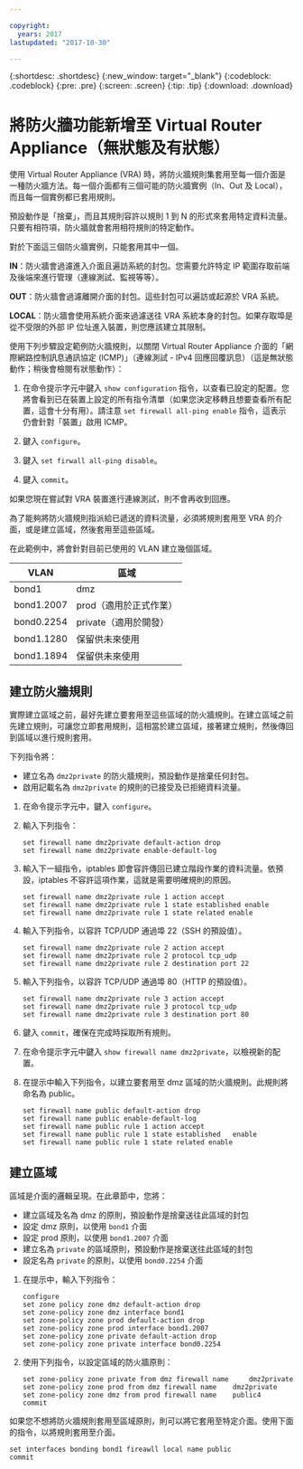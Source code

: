 ```yaml
---

copyright:
  years: 2017
lastupdated: "2017-10-30"

---
```


{:shortdesc: .shortdesc}
{:new_window: target="_blank"}
{:codeblock: .codeblock}
{:pre: .pre}
{:screen: .screen}
{:tip: .tip}
{:download: .download}

# 將防火牆功能新增至 Virtual Router Appliance（無狀態及有狀態）
使用 Virtual Router Appliance (VRA) 時，將防火牆規則集套用至每一個介面是一種防火牆方法。每一個介面都有三個可能的防火牆實例（In、Out 及 Local），而且每一個實例都已套用規則。 

預設動作是「捨棄」，而且其規則容許以規則 1 到 N 的形式來套用特定資料流量。只要有相符項，防火牆就會套用相符規則的特定動作。

對於下面這三個防火牆實例，只能套用其中一個。

**IN**：防火牆會過濾進入介面且遍訪系統的封包。您需要允許特定 IP 範圍存取前端及後端來進行管理（連線測試、監視等等）。

**OUT**：防火牆會過濾離開介面的封包。這些封包可以遍訪或起源於 VRA 系統。

**LOCAL**：防火牆會使用系統介面來過濾送往 VRA 系統本身的封包。如果存取埠是從不受限的外部 IP 位址進入裝置，則您應該建立其限制。

使用下列步驟設定範例防火牆規則，以關閉 Virtual Router Appliance 介面的「網際網路控制訊息通訊協定 (ICMP)」（連線測試 - IPv4 回應回覆訊息）（這是無狀態動作；稍後會檢閱有狀態動作）：

1. 在命令提示字元中鍵入 `show configuration` 指令，以查看已設定的配置。您將會看到已在裝置上設定的所有指令清單（如果您決定移轉且想要查看所有配置，這會十分有用）。請注意 `set firewall all-ping enable` 指令，這表示仍會針對「裝置」啟用 ICMP。

2. 鍵入 `configure`。

3. 鍵入 `set firwall all-ping disable`。

4. 鍵入 `commit`。

如果您現在嘗試對 VRA 裝置進行連線測試，則不會再收到回應。

為了能夠將防火牆規則指派給已遞送的資料流量，必須將規則套用至 VRA 的介面，或是建立區域，然後套用至這些區域。

在此範例中，將會針對目前已使用的 VLAN 建立幾個區域。

 VLAN | 區域
 ---- | ---- 
bond1 | dmz
bond1.2007 | prod（適用於正式作業）
bond0.2254 | private（適用於開發）
bond1.1280 | 保留供未來使用
bond1.1894 | 保留供未來使用

## 建立防火牆規則
實際建立區域之前，最好先建立要套用至這些區域的防火牆規則。在建立區域之前先建立規則，可讓您立即套用規則，這相當於建立區域，接著建立規則，然後傳回到區域以進行規則套用。

下列指令將：

* 建立名為 `dmz2private` 的防火牆規則，預設動作是捨棄任何封包。
* 啟用記載名為 `dmz2private` 的規則的已接受及已拒絕資料流量。

1. 在命令提示字元中，鍵入 `configure`。

2. 輸入下列指令：

	~~~
	set firewall name dmz2private default-action drop
	set firewall name dmz2private enable-default-log
	~~~

3. 輸入下一組指令，iptables 即會容許傳回已建立階段作業的資料流量。依預設，iptables 不容許這項作業，這就是需要明確規則的原因。

	~~~
	set firewall name dmz2private rule 1 action accept
	set firewall name dmz2private rule 1 state established enable
	set firewall name dmz2private rule 1 state related enable
	~~~

4. 輸入下列指令，以容許 TCP/UDP 通過埠 22（SSH 的預設值）。
	
	~~~
	set firewall name dmz2private rule 2 action accept
	set firewall name dmz2private rule 2 protocol tcp_udp
	set firewall name dmz2private rule 2 destination port 22
	~~~

5. 輸入下列指令，以容許 TCP/UDP 通過埠 80（HTTP 的預設值）。

	~~~
	set firewall name dmz2private rule 3 action accept
	set firewall name dmz2private rule 3 protocol tcp_udp
	set firewall name dmz2private rule 3 destination port 80
	~~~

6. 鍵入 `commit`，確保在完成時採取所有規則。

7. 在命令提示字元中鍵入 `show firewall name dmz2private`，以檢視新的配置。

8. 在提示中輸入下列指令，以建立要套用至 dmz 區域的防火牆規則。此規則將命名為 public。 

	~~~
	set firewall name public default-action drop
	set firewall name public enable-default-log
	set firewall name public rule 1 action accept
	set firewall name public rule 1 state established 	enable
	set firewall name public rule 1 state related enable
	~~~
	
## 建立區域

區域是介面的邏輯呈現。在此章節中，您將：

* 建立區域及名為 dmz 的原則，預設動作是捨棄送往此區域的封包
* 設定 dmz 原則，以使用 `bond1` 介面
* 設定 prod 原則，以使用 `bond1.2007` 介面
* 建立名為 `private` 的區域原則，預設動作是捨棄送往此區域的封包
* 設定名為 `private` 的原則，以使用 `bond0.2254` 介面

1. 在提示中，輸入下列指令：

	~~~
	configure
	set zone policy zone dmz default-action drop
	set zone-policy zone dmz interface bond1
	set zone-policy zone prod default-action drop
	set zone-policy zone prod interface bond1.2007
	set zone-policy zone private default-action drop
	set zone-policy zone private interface bond0.2254
	~~~
	
2. 使用下列指令，以設定區域的防火牆原則：

	~~~
	set zone-policy zone private from dmz firewall name 	dmz2private
	set zone-policy zone prod from dmz firewall name 	dmz2private
	set zone-policy zone dmz from prod firewall name 	public4
	commit
	~~~
	
如果您不想將防火牆規則套用至區域原則，則可以將它套用至特定介面。使用下面的指令，以將規則套用至介面。

~~~
set interfaces bonding bond1 fireawll local name public
commit
~~~
